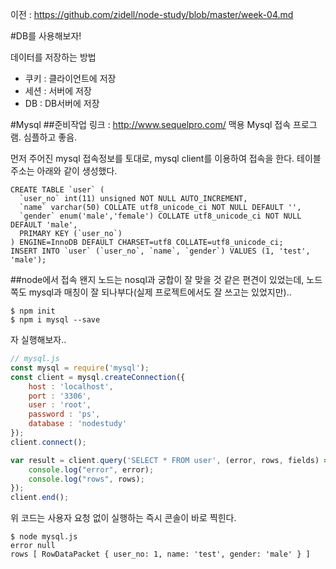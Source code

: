 이전 : https://github.com/zidell/node-study/blob/master/week-04.md

#DB를 사용해보자!

데이터를 저장하는 방법
- 쿠키 : 클라이언트에 저장
- 세션 : 서버에 저장
- DB : DB서버에 저장

#Mysql
##준비작업
링크 : http://www.sequelpro.com/ 맥용 Mysql 접속 프로그램. 심플하고 좋음.

먼저 주어진 mysql 접속정보를 토대로, mysql client를 이용하여 접속을 한다. 테이블 주소는 아래와 같이 생성했다.
```mysql
CREATE TABLE `user` (
  `user_no` int(11) unsigned NOT NULL AUTO_INCREMENT,
  `name` varchar(50) COLLATE utf8_unicode_ci NOT NULL DEFAULT '',
  `gender` enum('male','female') COLLATE utf8_unicode_ci NOT NULL DEFAULT 'male',
  PRIMARY KEY (`user_no`)
) ENGINE=InnoDB DEFAULT CHARSET=utf8 COLLATE=utf8_unicode_ci;
INSERT INTO `user` (`user_no`, `name`, `gender`) VALUES (1, 'test', 'male');

```

##node에서 접속
왠지 노드는 nosql과 궁합이 잘 맞을 것 같은 편견이 있었는데, 노드쪽도 mysql과 매칭이 잘 되나부다(실제 프로젝트에서도 잘 쓰고는 있었지만)..

```
$ npm init
$ npm i mysql --save
```
자 실행해보자..

```javascript
// mysql.js
const mysql = require('mysql');
const client = mysql.createConnection({
	host : 'localhost',
	port : '3306',
	user : 'root',
	password : 'ps',
	database : 'nodestudy'
});
client.connect();

var result = client.query('SELECT * FROM user', (error, rows, fields) => {
	console.log("error", error);
	console.log("rows", rows);
});
client.end();
```
위 코드는 사용자 요청 없이 실행하는 즉시 콘솔이 바로 찍힌다.

```
$ node mysql.js
error null
rows [ RowDataPacket { user_no: 1, name: 'test', gender: 'male' } ]
```

